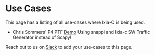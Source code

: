 # Use Cases

This page has a listing of all use-cases where Ixia-C is being used.

- Chris Sommers' P4 PTF [Demo](https://github.com/chrispsommers/p4-guide/tree/snappi-tests2) Using snappi and Ixia-c SW Traffic Generator instead of Scapy!

Reach out to us on [Slack](support.md) to add your use-cases to this page.
